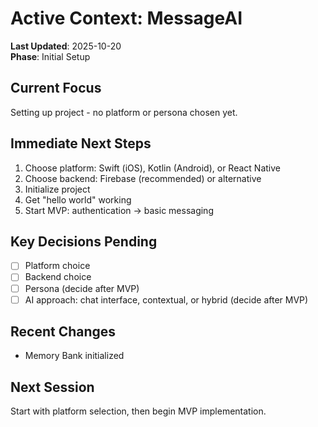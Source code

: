 # Active Context: MessageAI

**Last Updated**: 2025-10-20  
**Phase**: Initial Setup

## Current Focus
Setting up project - no platform or persona chosen yet.

## Immediate Next Steps
1. Choose platform: Swift (iOS), Kotlin (Android), or React Native
2. Choose backend: Firebase (recommended) or alternative
3. Initialize project
4. Get "hello world" working
5. Start MVP: authentication → basic messaging

## Key Decisions Pending
- [ ] Platform choice
- [ ] Backend choice
- [ ] Persona (decide after MVP)
- [ ] AI approach: chat interface, contextual, or hybrid (decide after MVP)

## Recent Changes
- Memory Bank initialized

## Next Session
Start with platform selection, then begin MVP implementation.
